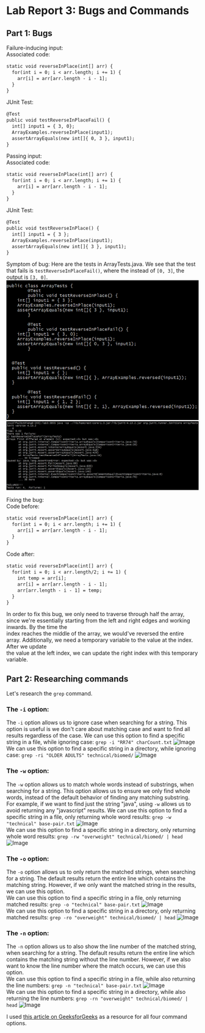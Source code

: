 # Lab Report 3: Bugs and Commands

## Part 1: Bugs

Failure-inducing input:  
Associated code:  
```
static void reverseInPlace(int[] arr) {
  for(int i = 0; i < arr.length; i += 1) {
    arr[i] = arr[arr.length - i - 1];
  }
}
```
JUnit Test:  
```
@Test
public void testReverseInPlaceFail() {
  int[] input1 = { 3, 0};
  ArrayExamples.reverseInPlace(input1);
  assertArrayEquals(new int[]{ 0, 3 }, input1);
}
```

Passing input:  
Associated code:  
```
static void reverseInPlace(int[] arr) {
  for(int i = 0; i < arr.length; i += 1) {
    arr[i] = arr[arr.length - i - 1];
  }
}
```
JUnit Test:  
```
@Test
public void testReverseInPlace() {
  int[] input1 = { 3 };
  ArrayExamples.reverseInPlace(input1);
  assertArrayEquals(new int[]{ 3 }, input1);
}
```

Symptom of bug:
Here are the tests in ArrayTests.java. We see that the test that fails is `testReverseInPlaceFail()`, where the instead of `[0, 3]`, the output is `[3, 0]`.  
![Image](./report3/tests.png)  
![Image](./report3/symptom.png)  

Fixing the bug:  
Code before:
```
static void reverseInPlace(int[] arr) {
  for(int i = 0; i < arr.length; i += 1) {
    arr[i] = arr[arr.length - i - 1];
  }
}
```
Code after:
```
static void reverseInPlace(int[] arr) {
  for(int i = 0; i < arr.length/2; i += 1) {
    int temp = arr[i];
    arr[i] = arr[arr.length - i - 1];
    arr[arr.length - i - 1] = temp;
  }
}
```

In order to fix this bug, we only need to traverse through half the array, since we're essentially starting from the left and right edges and working inwards. By the time the  
index reaches the middle of the array, we would've reversed the entire array. Additionally, we need a temporary variable to the value at the index. After we update  
the value at the left index, we can update the right index with this temporary variable.


## Part 2: Researching commands
Let's research the `grep` command.  

### The `-i` option:
The `-i` option allows us to ignore case when searching for a string. This option is useful is we don't care about matching case and want to find all results regardless of the case. 
We can use this option to find a specific string in a file, while ignoring case:
```grep -i "RR74" charCount.txt```
![Image](./report3/iFile.png)   
We can use this option to find a specific string in a directory, while ignoring case:
```grep -ri "OLDER ADULTS" technical/biomed/```
![Image](./report3/iDir.png)   

### The `-w` option:
The `-w` option allows us to match whole words instead of substrings, when searching for a string. This option allows us to ensure we only find whole words, instead of the default behavior of finding any matching substring. For example, if we want to find just the string "java", using `-w` allows us to avoid returning any "javascript" results. 
We can use this option to find a specific string in a file, only returning whole word results:
```grep -w "technical" base-pair.txt```
![Image](./report3/wFile.png)   
We can use this option to find a specific string in a directory, only returning whole word results:
```grep -rw "overweight" technical/biomed/ | head```
![Image](./report3/wDir.png)

### The `-o` option:
The `-o` option allows us to only return the matched strings, when searching for a string. The default results return the entire line which contains the matching string. However, if we only want the matched string in the results, we can use this option.  
We can use this option to find a specific string in a file, only returning matched results:
```grep -o "technical" base-pair.txt```
![Image](./report3/oFile.png)   
We can use this option to find a specific string in a directory, only returning matched results:
```grep -ro "overweight" technical/biomed/ | head```
![Image](./report3/oDir.png)

### The `-n` option:
The `-n` option allows us to also show the line number of the matched string, when searching for a string. The default results return the entire line which contains the matching string without the line number. However, if we also want to know the line number where the match occurs, we can use this option.  
We can use this option to find a specific string in a file, while also returning the line numbers:
```grep -n "technical" base-pair.txt```
![Image](./report3/nFile.png)   
We can use this option to find a specific string in a directory, while also returning the line numbers:
```grep -rn "overweight" technical/biomed/ | head```
![Image](./report3/nDir.png)


I used [this article on GeeksforGeeks](https://www.geeksforgeeks.org/grep-command-in-unixlinux/) as a resource for all four command options.
